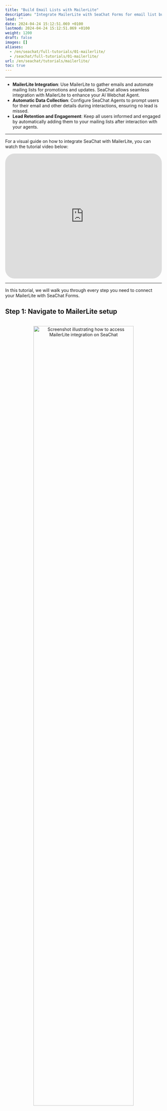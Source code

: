 ```yaml
---
title: "Build Email Lists with MailerLite"
description: "Integrate MailerLite with SeaChat Forms for email list building and campaign management with easy setup."
lead: ""
date: 2024-04-24 15:12:51.069 +0100
lastmod: 2024-04-24 15:12:51.069 +0100
weight: 1200
draft: false
images: []
aliases:
  - /en/seachat/full-tutorials/01-mailerlite/
  - /seachat/full-tutorials/01-mailerlite/
url: /en/seachat/tutorials/mailerlite/
toc: true
---
```


---

* **MailerLite Integration**: Use MailerLite to gather emails and automate mailing lists for promotions and updates. SeaChat allows seamless integration with MailerLite to enhance your AI Webchat Agent.
* **Automatic Data Collection**: Configure SeaChat Agents to prompt users for their email and other details during interactions, ensuring no lead is missed.
* **Lead Retention and Engagement**: Keep all users informed and engaged by automatically adding them to your mailing lists after interaction with your agents.
---

For a visual guide on how to integrate SeaChat with MailerLite, you can watch the tutorial video below:
<br/>
<iframe width="100%" height="400" src="https://www.youtube.com/embed/xTnJ9L1sVC4?list=PL8K7_LTqly44LeOocjDOpXH0svonxa0T0" title="YouTube video player" frameborder="0" allow="accelerometer; autoplay; clipboard-write; encrypted-media; gyroscope; picture-in-picture" allowfullscreen style="border-radius: 30px;"></iframe>


---
In this tutorial, we will walk you through every step you need to connect your MailerLite with SeaChat Forms.

## Step 1: Navigate to MailerLite setup

<br/>
<center>
<a style="border-radius: 0.4rem; cursor: zoom-in;" href="/images/seachat-integrations/mailerlite/navigate-to-mailerlite-setup.png" target="_blank">
<img width="80%" style="border-radius: 0.4rem" src="/images/seachat-integrations/mailerlite/navigate-to-mailerlite-setup.png" alt="Screenshot illustrating how to access MailerLite integration on SeaChat">
</a>

*Navigate to MailerLite integration on SeaChat*
</center>


With your workspace and agent selected, navigate to the "Agent Configuration" drop down on the left action bar and select "Plugins". From the Plugins page you can select the MailerLite card to access the setup page.

## Step 2: Collect emails using SeaChat Form and sync to MailerLite

On the Mailerlite setup page you will see two sections. The first section contains configuration settings for the form that will be sent to the user when starting a webchat conversation. The second section contains configuration settings for your specific MailerLite integration.

### SeaChat Form

<br/>
<center>
<a style="border-radius: 0.4rem; cursor: zoom-in;" href="/images/seachat-integrations/mailerlite/mailerlite-form-setup.png" target="_blank">
<img width="80%" style="border-radius: 0.4rem" src="/images/seachat-integrations/mailerlite/mailerlite-form-setup.png" alt="Screenshot illustrating how to configure form for MailerLite integration on SeaChat">
</a>

*Set up SeaChat Form for MailerLite integration*
</center>

The form configuration section has your settings on the left, as well as a preview of your current form on the right. Lets go over each of the settings and how they affect the form:

- **Enable This Form:** This switch enables and disables the form. When it is enabled, the form you configure will appear at the beginning of a new conversation with your SeaChat Agent. Keep in mind that you can only have one form attached to an agent at a time, so when you enable this, all other forms will disabled for the current agent. If you would like to use another form, this form must be disabled. 

- **Allow users to skip form:** When enabled this switch will allow users to skip your form by means of an **X** button that will appear in the top right of the form. When disabled, the **X** will not appear.

- **Form Name:** This is the name that the form will be saved under.

- **Form Title:** This is the Title that will appear at the top of the form when it appears to the user.

- **Form Design Fields:** These fields will appear on your form and will be what users fill out to submit information. The Email Field is required to add users to your MailerLite mailing list and cannot be configured, but the other fields can be configured individually. Each of these field's name can be changed by clicking on the field itself. To the right of each of these fields are two checkboxes for additional configuration. If "Required" is checked the
field must be filled before the user can submit the form; this will be indicated by an asterisk(*) next to the name of the field. The "Enabled" checkbox determines whether or not the field will appear on the form at all. If "Enabled" is unchecked, the field will not appear to user when they recieve the form. All fields except for Email are enabled and not required by default.

### MailerLite Setup

Next, there are two fields in the MailerLite integration settings card. 

<br/>
<center>
<a style="border-radius: 0.4rem; cursor: zoom-in;" href="/images/seachat-integrations/mailerlite/mailerlite-integration-setup.png" target="_blank">
<img width="100%" style="border-radius: 0.4rem" src="/images/seachat-integrations/mailerlite/mailerlite-integration-setup.png" alt="Screenshot illustrating how to set up API key and group ID for MailerLite integration on SeaChat">
</a>

*Set up MailerLite on SeaChat*
</center>

The first is your API Key, which is what connects your form submissions to your MailerLite account. If you are unsure of how to find your MailerLite API Key you can follow this link for instructions: [How to get MailerLite API Key](/seachat/seachat-manual/05-integrations/05-seachat-mailerlite-integration/). There is also a link at the bottom of this card. 

**NOTE:** The API key field is required to save the integration

The second field, "Group ID" is optional. If you want users to be added to specific groups in your mailing list you can add their ids here (separated by comma if multiple). 

Once you have completed configuring your forms, you can save your configurations by pressing the save button at the bottom of the page. 

If you wish to remove your configurations, you can use the remove button at the top right of the page. This will clear out your settings for the MailerLite form in your workspace, filling the page again with the default values. 

## Step 3: Test your Form with MailerLite integration 

Once you have configured and saved your MailerLite form settings, you probably want to test that everything is working. To do this, make sure your form is enabled and navigate to the "Agent Information" page from the Agent Configuration drop down on the left action bar.

<br/>
<center>
<a style="border-radius: 0.4rem; cursor: zoom-in;" href="/images/seachat-integrations/mailerlite/test-ai-agent-button.png" target="_blank">
<img width="100%" style="border-radius: 0.4rem" src="/images/seachat-integrations/mailerlite/test-ai-agent-button.png" alt="Screenshot illustrating how to test SeaChat AI agent for MailerLite integration">
</a>

*Test SeaChat form with MailerLite integration*
</center>

On this page you will see a large green button that says "Test AI Agent" on the bottom right. If you click this button it will open a chat conversation with your currently selected AI Agent. 


<br/>
<center>
<a style="border-radius: 0.4rem; cursor: zoom-in;" href="/images/seachat-integrations/mailerlite/mailerlite-form-submission.png" target="_blank">
<img width="100%" style="border-radius: 0.4rem" src="/images/seachat-integrations/mailerlite/mailerlite-form-submission.png" alt="Screenshot illustrating how to submit a form on SeaChat for MailerLite integration">
</a>

*How to submit the form on SeaChat, with MailerLite integration*
</center>


If it is a new conversation, within a few seconds your MailerLite form that you configured in the last step will appear at the bottom of the chat window. From here you can fill out requested information and hit submit at the bottom of the form. (Note: If this is not your first time testing your AI Agent it is possible that it will open a previous conversation. You can open this page in a new incognito window to ensure you start a new conversation)  



<br/>
<center>
<a style="border-radius: 0.4rem; cursor: zoom-in;" href="/images/seachat-integrations/mailerlite/mailerlite-find-email.png" target="_blank">
<img width="100%" style="border-radius: 0.4rem" src="/images/seachat-integrations/mailerlite/mailerlite-find-email.png" alt="Screenshot illustrating how to check an email submission successfully lands on MailerLite">
</a>

*How to check for new email submissions on MailerLite*
</center>

Once the form has been submitted you can head over to MailerLite. Once you log in you can go to the Subscribers page from the left action bar. Here, you should be able to see the email from the user that you have just submitted at the top of your subscriber list. If you dont see it right away, you can also search for it up with the grey search button at the top right of the page.



<br/>
<center>
<a style="border-radius: 0.4rem; cursor: zoom-in;" href="/images/seachat-integrations/mailerlite/mailerlite-view-email.png" target="_blank">
<img width="100%" style="border-radius: 0.4rem" src="/images/seachat-integrations/mailerlite/mailerlite-view-email.png" alt="Screenshot illustrating how to check details of an email on MailerLite">
</a>

*How to check details for an email on MailerLite*
</center>

You can click on the email to view details about the newly added subscriber such as any other information that might have been submitted with the form, as well as any groups that you included on the setup page.

## Conclusion
Configuring your SeaChat web agent with a MailerLite integration is an efficient method to enhance your lead acquisition process. Every interaction with your AI agent presents a potential subscription to your MailerLite mailing list, guaranteeing a steady influx of new subscribers. By following the provided guidelines, you can quickly establish this integration and begin expanding your user base effectively.
